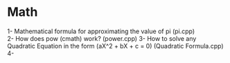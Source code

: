 # Math 
1- Mathematical formula for approximating the value of pi  (pi.cpp)                        
2- How does pow (cmath) work?  (power.cpp)
3- How to solve any Quadratic Equation in the form (aX^2 + bX + c = 0)  (Quadratic Formula.cpp)
4-
